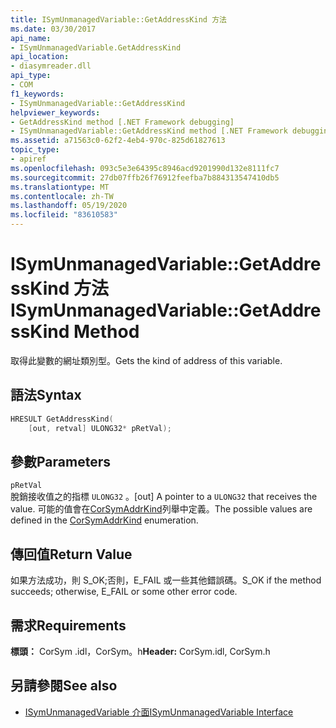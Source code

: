 ```yaml
---
title: ISymUnmanagedVariable::GetAddressKind 方法
ms.date: 03/30/2017
api_name:
- ISymUnmanagedVariable.GetAddressKind
api_location:
- diasymreader.dll
api_type:
- COM
f1_keywords:
- ISymUnmanagedVariable::GetAddressKind
helpviewer_keywords:
- GetAddressKind method [.NET Framework debugging]
- ISymUnmanagedVariable::GetAddressKind method [.NET Framework debugging]
ms.assetid: a71563c0-62f2-4eb4-970c-825d61827613
topic_type:
- apiref
ms.openlocfilehash: 093c5e3e64395c8946acd9201990d132e8111fc7
ms.sourcegitcommit: 27db07ffb26f76912feefba7b884313547410db5
ms.translationtype: MT
ms.contentlocale: zh-TW
ms.lasthandoff: 05/19/2020
ms.locfileid: "83610583"
---
```

# <a name="isymunmanagedvariablegetaddresskind-method"></a><span data-ttu-id="09158-102">ISymUnmanagedVariable::GetAddressKind 方法</span><span class="sxs-lookup"><span data-stu-id="09158-102">ISymUnmanagedVariable::GetAddressKind Method</span></span>
<span data-ttu-id="09158-103">取得此變數的網址類別型。</span><span class="sxs-lookup"><span data-stu-id="09158-103">Gets the kind of address of this variable.</span></span>  
  
## <a name="syntax"></a><span data-ttu-id="09158-104">語法</span><span class="sxs-lookup"><span data-stu-id="09158-104">Syntax</span></span>  
  
```cpp  
HRESULT GetAddressKind(  
    [out, retval] ULONG32* pRetVal);  
```  
  
## <a name="parameters"></a><span data-ttu-id="09158-105">參數</span><span class="sxs-lookup"><span data-stu-id="09158-105">Parameters</span></span>  
 `pRetVal`  
 <span data-ttu-id="09158-106">脫銷接收值之的指標 `ULONG32` 。</span><span class="sxs-lookup"><span data-stu-id="09158-106">[out] A pointer to a `ULONG32` that receives the value.</span></span> <span data-ttu-id="09158-107">可能的值會在[CorSymAddrKind](corsymaddrkind-enumeration.md)列舉中定義。</span><span class="sxs-lookup"><span data-stu-id="09158-107">The possible values are defined in the [CorSymAddrKind](corsymaddrkind-enumeration.md) enumeration.</span></span>  
  
## <a name="return-value"></a><span data-ttu-id="09158-108">傳回值</span><span class="sxs-lookup"><span data-stu-id="09158-108">Return Value</span></span>  
 <span data-ttu-id="09158-109">如果方法成功，則 S_OK;否則，E_FAIL 或一些其他錯誤碼。</span><span class="sxs-lookup"><span data-stu-id="09158-109">S_OK if the method succeeds; otherwise, E_FAIL or some other error code.</span></span>  
  
## <a name="requirements"></a><span data-ttu-id="09158-110">需求</span><span class="sxs-lookup"><span data-stu-id="09158-110">Requirements</span></span>  
 <span data-ttu-id="09158-111">**標頭：** CorSym .idl，CorSym。h</span><span class="sxs-lookup"><span data-stu-id="09158-111">**Header:** CorSym.idl, CorSym.h</span></span>  
  
## <a name="see-also"></a><span data-ttu-id="09158-112">另請參閱</span><span class="sxs-lookup"><span data-stu-id="09158-112">See also</span></span>

- [<span data-ttu-id="09158-113">ISymUnmanagedVariable 介面</span><span class="sxs-lookup"><span data-stu-id="09158-113">ISymUnmanagedVariable Interface</span></span>](isymunmanagedvariable-interface.md)
